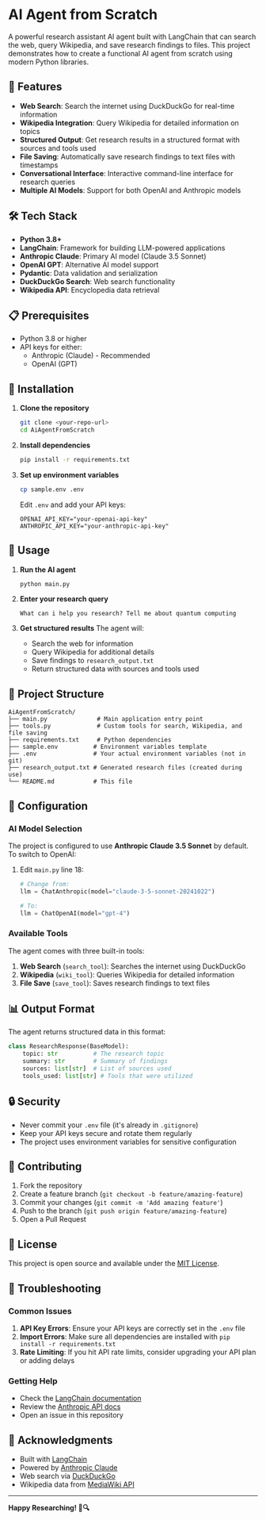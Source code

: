 # AI Agent from Scratch

A powerful research assistant AI agent built with LangChain that can search the web, query Wikipedia, and save research findings to files. This project demonstrates how to create a functional AI agent from scratch using modern Python libraries.

## 🚀 Features

- **Web Search**: Search the internet using DuckDuckGo for real-time information
- **Wikipedia Integration**: Query Wikipedia for detailed information on topics
- **Structured Output**: Get research results in a structured format with sources and tools used
- **File Saving**: Automatically save research findings to text files with timestamps
- **Conversational Interface**: Interactive command-line interface for research queries
- **Multiple AI Models**: Support for both OpenAI and Anthropic models

## 🛠️ Tech Stack

- **Python 3.8+**
- **LangChain**: Framework for building LLM-powered applications
- **Anthropic Claude**: Primary AI model (Claude 3.5 Sonnet)
- **OpenAI GPT**: Alternative AI model support
- **Pydantic**: Data validation and serialization
- **DuckDuckGo Search**: Web search functionality
- **Wikipedia API**: Encyclopedia data retrieval

## 📋 Prerequisites

- Python 3.8 or higher
- API keys for either:
  - Anthropic (Claude) - Recommended
  - OpenAI (GPT)

## 🚀 Installation

1. **Clone the repository**
   ```bash
   git clone <your-repo-url>
   cd AiAgentFromScratch
   ```

2. **Install dependencies**
   ```bash
   pip install -r requirements.txt
   ```

3. **Set up environment variables**
   ```bash
   cp sample.env .env
   ```
   
   Edit `.env` and add your API keys:
   ```env
   OPENAI_API_KEY="your-openai-api-key"
   ANTHROPIC_API_KEY="your-anthropic-api-key"
   ```

## 🎯 Usage

1. **Run the AI agent**
   ```bash
   python main.py
   ```

2. **Enter your research query**
   ```
   What can i help you research? Tell me about quantum computing
   ```

3. **Get structured results**
   The agent will:
   - Search the web for information
   - Query Wikipedia for additional details
   - Save findings to `research_output.txt`
   - Return structured data with sources and tools used

## 📁 Project Structure

```
AiAgentFromScratch/
├── main.py              # Main application entry point
├── tools.py             # Custom tools for search, Wikipedia, and file saving
├── requirements.txt     # Python dependencies
├── sample.env          # Environment variables template
├── .env                # Your actual environment variables (not in git)
├── research_output.txt # Generated research files (created during use)
└── README.md           # This file
```

## 🔧 Configuration

### AI Model Selection

The project is configured to use **Anthropic Claude 3.5 Sonnet** by default. To switch to OpenAI:

1. Edit `main.py` line 18:
   ```python
   # Change from:
   llm = ChatAnthropic(model="claude-3-5-sonnet-20241022")
   
   # To:
   llm = ChatOpenAI(model="gpt-4")
   ```

### Available Tools

The agent comes with three built-in tools:

1. **Web Search** (`search_tool`): Searches the internet using DuckDuckGo
2. **Wikipedia** (`wiki_tool`): Queries Wikipedia for detailed information
3. **File Save** (`save_tool`): Saves research findings to text files

## 📊 Output Format

The agent returns structured data in this format:

```python
class ResearchResponse(BaseModel):
    topic: str          # The research topic
    summary: str        # Summary of findings
    sources: list[str]  # List of sources used
    tools_used: list[str] # Tools that were utilized
```

## 🔒 Security

- Never commit your `.env` file (it's already in `.gitignore`)
- Keep your API keys secure and rotate them regularly
- The project uses environment variables for sensitive configuration

## 🤝 Contributing

1. Fork the repository
2. Create a feature branch (`git checkout -b feature/amazing-feature`)
3. Commit your changes (`git commit -m 'Add amazing feature'`)
4. Push to the branch (`git push origin feature/amazing-feature`)
5. Open a Pull Request

## 📝 License

This project is open source and available under the [MIT License](LICENSE).

## 🐛 Troubleshooting

### Common Issues

1. **API Key Errors**: Ensure your API keys are correctly set in the `.env` file
2. **Import Errors**: Make sure all dependencies are installed with `pip install -r requirements.txt`
3. **Rate Limiting**: If you hit API rate limits, consider upgrading your API plan or adding delays

### Getting Help

- Check the [LangChain documentation](https://python.langchain.com/)
- Review the [Anthropic API docs](https://docs.anthropic.com/)
- Open an issue in this repository

## 🎉 Acknowledgments

- Built with [LangChain](https://python.langchain.com/)
- Powered by [Anthropic Claude](https://www.anthropic.com/)
- Web search via [DuckDuckGo](https://duckduckgo.com/)
- Wikipedia data from [MediaWiki API](https://www.mediawiki.org/wiki/API:Main_page)

---

**Happy Researching! 🧠🔍**